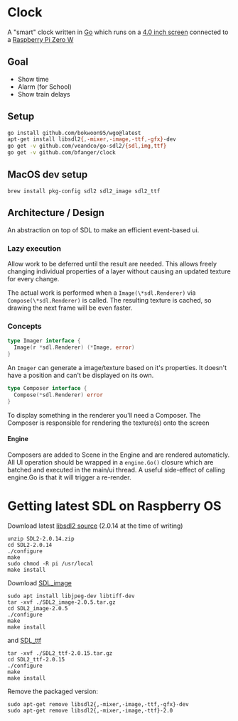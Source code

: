 # Clock

A "smart" clock written in [Go](https://golang.org) which runs on a [4.0 inch screen](https://shop.pimoroni.com/products/hyperpixel-4) connected to a [Raspberry Pi Zero W](https://www.raspberrypi.org/)

## Goal

- Show time
- Alarm (for School)
- Show train delays

## Setup

```sh
go install github.com/bokwoon95/wgo@latest
apt-get install libsdl2{,-mixer,-image,-ttf,-gfx}-dev
go get -v github.com/veandco/go-sdl2/{sdl,img,ttf}
go get -v github.com/bfanger/clock
```

## MacOS dev setup

```
brew install pkg-config sdl2 sdl2_image sdl2_ttf
```

## Architecture / Design

An abstraction on top of SDL to make an efficient event-based ui.

### Lazy execution

Allow work to be deferred until the result are needed. This allows freely changing individual properties of a layer without causing an updated texture for every change.

The actual work is performed when a `Image(\*sdl.Renderer)` via `Compose(\*sdl.Renderer)` is called.
The resulting texture is cached, so drawing the next frame will be even faster.

### Concepts

```go
type Imager interface {
  Image(r *sdl.Renderer) (*Image, error)
}
```

An `Imager` can generate a image/texture based on it's properties.
It doesn't have a position and can't be displayed on its own.

```go
type Composer interface {
  Compose(*sdl.Renderer) error
}
```

To display something in the renderer you'll need a Composer.
The Composer is responsible for rendering the texture(s) onto the screen

#### Engine

Composers are added to Scene in the Engine and are rendered automaticly.
All UI operation should be wrapped in a `engine.Go()` closure which are batched and executed in the main/ui thread.
A useful side-effect of calling engine.Go is that it will trigger a re-render.

# Getting latest SDL on Raspberry OS

Download latest [libsdl2 source](https://www.libsdl.org/download-2.0.php)
(2.0.14 at the time of writing)

```
unzip SDL2-2.0.14.zip
cd SDL2-2.0.14
./configure
make
sudo chmod -R pi /usr/local
make install
```

Download [SDL_image](https://www.libsdl.org/projects/SDL_image/)

```
sudo apt install libjpeg-dev libtiff-dev
tar -xvf ./SDL2_image-2.0.5.tar.gz
cd SDL2_image-2.0.5
./configure
make
make install
```

and [SDL_ttf](https://www.libsdl.org/projects/SDL_ttf/)

```
tar -xvf ./SDL2_ttf-2.0.15.tar.gz
cd SDL2_ttf-2.0.15
./configure
make
make install
```

Remove the packaged version:

```
sudo apt-get remove libsdl2{,-mixer,-image,-ttf,-gfx}-dev
sudo apt-get remove libsdl2{,-mixer,-image,-ttf}-2.0
```
